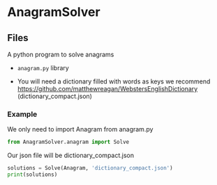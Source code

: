 # AnagramSolver

## Files

A python program to solve anagrams

- `anagram.py` library

- You will need a dictionary filled with words as keys we recommend https://github.com/matthewreagan/WebstersEnglishDictionary (dictionary_compact.json)

### Example

We only need to import Anagram from anagram.py
```python
from AnagramSolver.anagram import Solve
```

Our json file will be dictionary_compact.json
```python
solutions = Solve(Anagram, 'dictionary_compact.json')
print(solutions)
```
